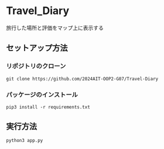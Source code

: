 # Travel_Diary
旅行した場所と評価をマップ上に表示する

## セットアップ方法
### リポジトリのクローン
```shell
git clone https://github.com/2024AIT-OOP2-G07/Travel-Diary
```

### パッケージのインストール
```shell
pip3 install -r requirements.txt
```

## 実行方法
```shell
python3 app.py
```
